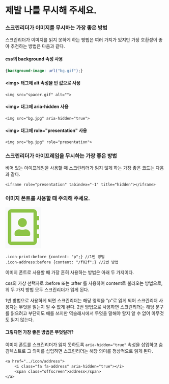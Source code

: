 # 제발 나를 무시해 주세요.

### 스크린리더가 이미지를 무시하는 가장 좋은 방법

스크린리더가 이미지를 읽지 못하게 하는 방법은 여러 가지가 있지만 가장 호환성이 좋아 추천하는 방법은 다음과 같다.

#### css의 background 속성 사용

```css
{background-image: url("bg.gif");}
```

#### &lt;img&gt; 태그에 alt 속성을 빈 값으로 사용

```markup
<img src="spacer.gif" alt="">
```

#### &lt;img&gt; 태그에 aria-hidden 사용

```markup
<img src="bg.jpg" aria-hidden="true">
```

#### &lt;img&gt; 태그에 role="presentation" 사용

```markup
<img src="bg.jpg" role="presentation">
```

### 스크린리더가 아이프레임을 무시하는 가장 좋은 방법

비어 있는 아이프레임을 사용할 때 스크린리더가 읽지 않게 하는 가장 좋은 코드는 다음과 같다.

```markup
<iframe role="presentation" tabindex="-1" title="hidden"></iframe>
```

### 이미지 폰트를 사용할 때 주의해 주세요.

![address &#xC544;&#xC774;&#xCF58;](../../.gitbook/assets/image%20%2859%29.png)

```markup
.icon-print:before {content: "p";} //1번 방법
.icon-address:before {content: "/f02f";} //2번 방법
```

이미지 폰트로 사용할 때 가장 흔히 사용하는 방법은 아래 두 가지이다.

css의 가상 선택자로 :before 또는 :after 를 사용하여 content로 불러오는 방법으로, 위  두 가지 방법 모두 스크린리더가 읽게 된다. 

1번 방법으로 사용하게 되면 스크린리더는 해당 영역을 "p"로 읽게 되어 스크린리더 사용자는 무엇을 읽는지 알 수 없게 된다. 2번 방법으로 사용하면 스크린리더는 해당 문구를 읽으려고 부단히도 애를 쓰지만 역슬래시에서 무엇을 말해야 할지 알 수 없어 아무것도 읽지 않는다.

#### 그렇다면 가장 좋은 방법은 무엇일까?

이미지 폰트를 스크린리더가 읽지 못하도록 `aria-hidden="true"` 속성을 삽입하고 숨김텍스트로 그 의미를 삽입하면 스크린리더는 해당 의미를 정상적으로 읽게 된다.

```markup
<a href="../icon/address">
    <i class="fa fa-address" aria-hidden="true"></i>
    <span class="offscreen">address</span>
</a>
```

